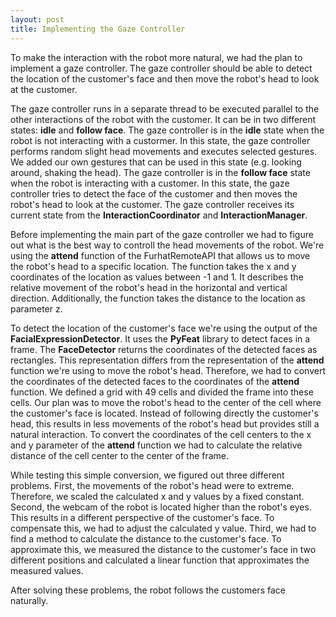 ```yaml
---
layout: post
title: Implementing the Gaze Controller
---
```


To make the interaction with the robot more natural, we had the plan to implement a gaze controller. The gaze controller should be able to detect the location of the customer's face and then move the robot's head to look at the customer.

The gaze controller runs in a separate thread to be executed parallel to the other interactions of the robot with the customer. It can be in two different states: **idle** and **follow face**. The gaze controller is in the **idle** state when the robot is not interacting with a custormer. In this state, the gaze controller performs random slight head movements and executes selected gestures. We added our own gestures that can be used in this state (e.g. looking around, shaking the head). The gaze controller is in the **follow face** state when the robot is interacting with a customer. In this state, the gaze controller tries to detect the face of the customer and then moves the robot's head to look at the customer. The gaze controller receives its current state from the **InteractionCoordinator** and **InteractionManager**.

Before implementing the main part of the gaze controller we had to figure out what is the best way to controll the head movements of the robot. We're using the **attend** function of the FurhatRemoteAPI that allows us to move the robot's head to a specific location. The function takes the x and y coordinates of the location as values between -1 and 1. It describes the relative movement of the robot's head in the horizontal and vertical direction. Additionally, the function takes the distance to the location as parameter z.

To detect the location of the customer's face we're using the output of the **FacialExpressionDetector**. It uses the **PyFeat** library to detect faces in a frame. The **FaceDetector** returns the coordinates of the detected faces as rectangles. This representation differs from the representation of the **attend** function we're using to move the robot's head. Therefore, we had to convert the coordinates of the detected faces to the coordinates of the **attend** function. We defined a grid with 49 cells and divided the frame into these cells. Our plan was to move the robot's head to the center of the cell where the customer's face is located. Instead of following directly the customer's head, this results in less movements of the robot's head but provides still a natural interaction. To convert the coordinates of the cell centers to the x and y parameter of the **attend** function we had to calculate the relative distance of the cell center to the center of the frame.

While testing this simple conversion, we figured out three different problems. First, the movements of the robot's head were to extreme. Therefore, we scaled the calculated x and y values by a fixed constant. Second, the webcam of the robot is located higher than the robot's eyes. This results in a different perspective of the customer's face. To compensate this, we had to adjust the calculated y value. Third, we had to find a method to calculate the distance to the customer's face. To approximate this, we measured the distance to the customer's face in two different positions and calculated a linear function that approximates the measured values.

After solving these problems, the robot follows the customers face naturally.